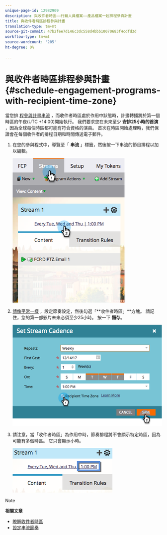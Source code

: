 ```yaml
---
unique-page-id: 12982909
description: 與收件者時區——行銷人員檔案——產品檔案一起排程參與計畫
title: 與收件者時區排程參與計畫
translation-type: tm+mt
source-git-commit: 47b2fee7d146c3dc558d4bbb10070683f4cdfd3d
workflow-type: tm+mt
source-wordcount: '205'
ht-degree: 0%

---
```



# 與收件者時區排程參與計畫 {#schedule-engagement-programs-with-recipient-time-zone}

當您排 [程參與計畫串流](https://docs.marketo.com/display/DOCS/Schedule+Engagement+Programs+for+Recipient+Time+Zones) ，而收件者時區處於作用中狀態時，計畫轉播將於第一個時區的午夜(UTC +14:00)開始執行。 我們要求您在未來至少 **安排25小時的首演** ，因為全球每個時區都可能有符合資格的演員。 首次在時區開始處理時，我們保證會在每個收件者的排程日期和時間傳送電子郵件。

1. 在您的參與程式中，導覽至「 **串流** 」標籤，然後按一下串流的節目排程以加以編輯。

   ![](assets/image2017-12-5-13-3a36-3a21.png)

1. [請像平常一樣](../../../../../product-docs/email-marketing/drip-nurturing/engagement-program-streams/set-stream-cadence.md) ，設定節奏設定，然後勾選「**收件者時區」**方塊。 請記住，您的第一部影片未來必須至少25小時。 按一下 **儲存**。

   ![](assets/image2017-12-5-13-3a50-3a32.png)

1. 請注意，當「收件者時區」為作用中時，節奏排程將不會顯示特定時區，因為可能有多個時區。 它只會顯示小時。

   ![](assets/image2017-12-5-13-3a56-3a21.png)

>[!NOTE]
>
>**相關文章**
>
>* [瞭解收件者時區](../../../../../product-docs/email-marketing/email-programs/email-program-actions/scheduling-with-recipient-time-zone/understanding-recipient-time-zone.md)
>* [設定串流節奏](../../../../../product-docs/email-marketing/drip-nurturing/engagement-program-streams/set-stream-cadence.md)

>



